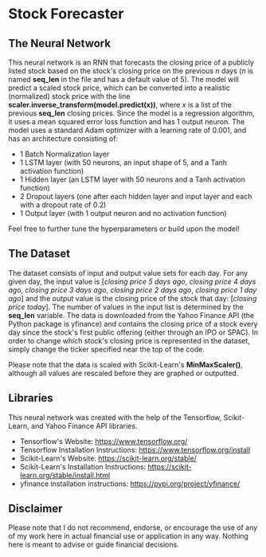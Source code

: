# Stock Forecaster

## The Neural Network

This neural network is an RNN that forecasts the closing price of a publicly listed stock based on the stock's closing price on the previous *n* days (*n* is named **seq_len** in the file and has a default value of 5). The model will predict a scaled stock price, which can be converted into a realistic (normalized) stock price with the line **scaler.inverse_transform(model.predict(x))**, where *x* is a list of the previous **seq_len** closing prices. Since the model is a regression algorithm, it uses a mean squared error loss function and has 1 output neuron. The model uses a standard Adam optimizer with a learning rate of 0.001, and has an architecture consisting of:
- 1 Batch Normalization layer
- 1 LSTM layer (with 50 neurons, an input shape of 5, and a Tanh activation function)
- 1 Hidden layer (an LSTM layer with 50 neurons and a Tanh activation function)
- 2 Dropout layers (one after each hidden layer and input layer and each with a dropout rate of 0.2)
- 1 Output layer (with 1 output neuron and no activation function)

Feel free to further tune the hyperparameters or build upon the model!

## The Dataset
The dataset consists of input and output value sets for each day. For any given day, the input value is [*closing price 5 days ago*, *closing price 4 days ago*, *closing price 3 days ago*, *closing price 2 days ago*, *closing price 1 day ago*] and the output value is the closing price of the stock that day: [*closing price today*]. The number of values in the input list is determined by the **seq_len** variable. The data is downloaded from the Yahoo Finance API (the Python package is yfinance) and contains the closing price of a stock every day since the stock's first public offering (either through an IPO or SPAC). In order to change which stock's closing price is represented in the dataset, simply change the ticker specified near the top of the code.

Please note that the data is scaled with Scikit-Learn's **MinMaxScaler()**, although all values are rescaled before they are graphed or outputted.

## Libraries
This neural network was created with the help of the Tensorflow, Scikit-Learn, and Yahoo Finance API libraries.
- Tensorflow's Website: https://www.tensorflow.org/
- Tensorflow Installation Instructions: https://www.tensorflow.org/install
- Scikit-Learn's Website: https://scikit-learn.org/stable/
- Scikit-Learn's Installation Instructions: https://scikit-learn.org/stable/install.html
- yfinance installation instructions: https://pypi.org/project/yfinance/

## Disclaimer
Please note that I do not recommend, endorse, or encourage the use of any of my work here in actual financial use or application in any way. Nothing here is meant to advise or guide financial decisions.
